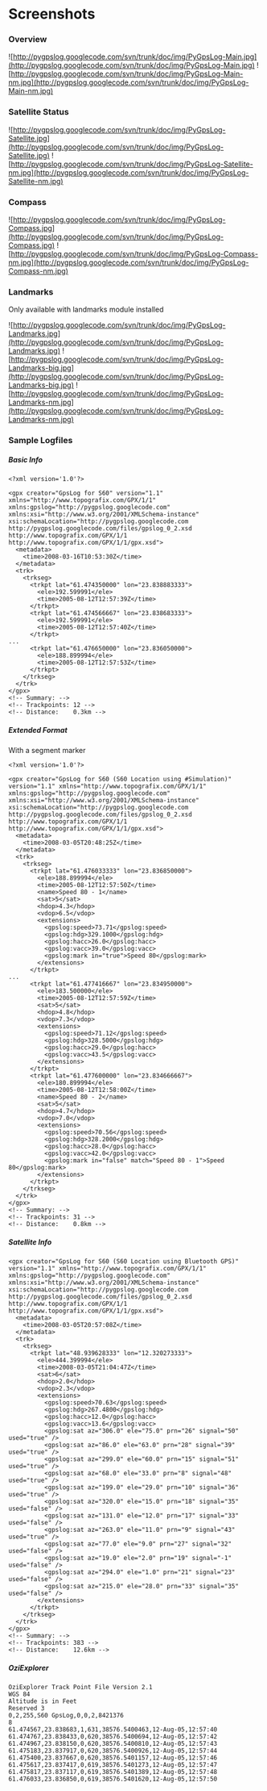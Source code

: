 # Screenshots #

### Overview ###
![http://pygpslog.googlecode.com/svn/trunk/doc/img/PyGpsLog-Main.jpg](http://pygpslog.googlecode.com/svn/trunk/doc/img/PyGpsLog-Main.jpg)
![http://pygpslog.googlecode.com/svn/trunk/doc/img/PyGpsLog-Main-nm.jpg](http://pygpslog.googlecode.com/svn/trunk/doc/img/PyGpsLog-Main-nm.jpg)

### Satellite Status ###
![http://pygpslog.googlecode.com/svn/trunk/doc/img/PyGpsLog-Satellite.jpg](http://pygpslog.googlecode.com/svn/trunk/doc/img/PyGpsLog-Satellite.jpg)
![http://pygpslog.googlecode.com/svn/trunk/doc/img/PyGpsLog-Satellite-nm.jpg](http://pygpslog.googlecode.com/svn/trunk/doc/img/PyGpsLog-Satellite-nm.jpg)

### Compass ###
![http://pygpslog.googlecode.com/svn/trunk/doc/img/PyGpsLog-Compass.jpg](http://pygpslog.googlecode.com/svn/trunk/doc/img/PyGpsLog-Compass.jpg)
![http://pygpslog.googlecode.com/svn/trunk/doc/img/PyGpsLog-Compass-nm.jpg](http://pygpslog.googlecode.com/svn/trunk/doc/img/PyGpsLog-Compass-nm.jpg)

### Landmarks ###
Only available with landmarks module installed

![http://pygpslog.googlecode.com/svn/trunk/doc/img/PyGpsLog-Landmarks.jpg](http://pygpslog.googlecode.com/svn/trunk/doc/img/PyGpsLog-Landmarks.jpg)
![http://pygpslog.googlecode.com/svn/trunk/doc/img/PyGpsLog-Landmarks-big.jpg](http://pygpslog.googlecode.com/svn/trunk/doc/img/PyGpsLog-Landmarks-big.jpg)
![http://pygpslog.googlecode.com/svn/trunk/doc/img/PyGpsLog-Landmarks-nm.jpg](http://pygpslog.googlecode.com/svn/trunk/doc/img/PyGpsLog-Landmarks-nm.jpg)

### Sample Logfiles ###

##### Basic Info #####
```
<?xml version='1.0'?>

<gpx creator="GpsLog for S60" version="1.1" xmlns="http://www.topografix.com/GPX/1/1" xmlns:gpslog="http://pygpslog.googlecode.com" xmlns:xsi="http://www.w3.org/2001/XMLSchema-instance" xsi:schemaLocation="http://pygpslog.googlecode.com http://pygpslog.googlecode.com/files/gpslog_0_2.xsd http://www.topografix.com/GPX/1/1 http://www.topografix.com/GPX/1/1/gpx.xsd">
  <metadata>
    <time>2008-03-16T10:53:30Z</time>
  </metadata>
  <trk>
    <trkseg>
      <trkpt lat="61.474350000" lon="23.838883333">
        <ele>192.599991</ele>
        <time>2005-08-12T12:57:39Z</time>
      </trkpt>
      <trkpt lat="61.474566667" lon="23.838683333">
        <ele>192.599991</ele>
        <time>2005-08-12T12:57:40Z</time>
      </trkpt>
...
      <trkpt lat="61.476650000" lon="23.836050000">
        <ele>188.899994</ele>
        <time>2005-08-12T12:57:53Z</time>
      </trkpt>
    </trkseg>
  </trk>
</gpx>
<!-- Summary: -->
<!-- Trackpoints: 12 -->
<!-- Distance:    0.3km -->
```

##### Extended Format #####
With a segment marker

```
<?xml version='1.0'?>

<gpx creator="GpsLog for S60 (S60 Location using #Simulation)" version="1.1" xmlns="http://www.topografix.com/GPX/1/1" xmlns:gpslog="http://pygpslog.googlecode.com" xmlns:xsi="http://www.w3.org/2001/XMLSchema-instance" xsi:schemaLocation="http://pygpslog.googlecode.com http://pygpslog.googlecode.com/files/gpslog_0_2.xsd http://www.topografix.com/GPX/1/1 http://www.topografix.com/GPX/1/1/gpx.xsd">
  <metadata>
    <time>2008-03-05T20:48:25Z</time>
  </metadata>
  <trk>
    <trkseg>
      <trkpt lat="61.476033333" lon="23.836850000">
        <ele>188.899994</ele>
        <time>2005-08-12T12:57:50Z</time>
        <name>Speed 80 - 1</name>
        <sat>5</sat>
        <hdop>4.3</hdop>
        <vdop>6.5</vdop>
        <extensions>
          <gpslog:speed>73.71</gpslog:speed>
          <gpslog:hdg>329.1000</gpslog:hdg>
          <gpslog:hacc>26.0</gpslog:hacc>
          <gpslog:vacc>39.0</gpslog:vacc>
          <gpslog:mark in="true">Speed 80</gpslog:mark>
        </extensions>
      </trkpt>
...
      <trkpt lat="61.477416667" lon="23.834950000">
        <ele>183.500000</ele>
        <time>2005-08-12T12:57:59Z</time>
        <sat>5</sat>
        <hdop>4.8</hdop>
        <vdop>7.3</vdop>
        <extensions>
          <gpslog:speed>71.12</gpslog:speed>
          <gpslog:hdg>328.5000</gpslog:hdg>
          <gpslog:hacc>29.0</gpslog:hacc>
          <gpslog:vacc>43.5</gpslog:vacc>
        </extensions>
      </trkpt>
      <trkpt lat="61.477600000" lon="23.834666667">
        <ele>180.899994</ele>
        <time>2005-08-12T12:58:00Z</time>
        <name>Speed 80 - 2</name>
        <sat>5</sat>
        <hdop>4.7</hdop>
        <vdop>7.0</vdop>
        <extensions>
          <gpslog:speed>70.56</gpslog:speed>
          <gpslog:hdg>328.2000</gpslog:hdg>
          <gpslog:hacc>28.0</gpslog:hacc>
          <gpslog:vacc>42.0</gpslog:vacc>
          <gpslog:mark in="false" match="Speed 80 - 1">Speed 80</gpslog:mark>
        </extensions>
      </trkpt>
    </trkseg>
  </trk>
</gpx>
<!-- Summary: -->
<!-- Trackpoints: 31 -->
<!-- Distance:    0.8km -->
```

##### Satellite Info #####

```
<gpx creator="GpsLog for S60 (S60 Location using Bluetooth GPS)" version="1.1" xmlns="http://www.topografix.com/GPX/1/1" xmlns:gpslog="http://pygpslog.googlecode.com" xmlns:xsi="http://www.w3.org/2001/XMLSchema-instance" xsi:schemaLocation="http://pygpslog.googlecode.com http://pygpslog.googlecode.com/files/gpslog_0_2.xsd http://www.topografix.com/GPX/1/1 http://www.topografix.com/GPX/1/1/gpx.xsd">
  <metadata>
    <time>2008-03-05T20:57:08Z</time>
  </metadata>
  <trk>
    <trkseg>
      <trkpt lat="48.939628333" lon="12.320273333">
        <ele>444.399994</ele>
        <time>2008-03-05T21:04:47Z</time>
        <sat>6</sat>
        <hdop>2.0</hdop>
        <vdop>2.3</vdop>
        <extensions>
          <gpslog:speed>70.63</gpslog:speed>
          <gpslog:hdg>267.4800</gpslog:hdg>
          <gpslog:hacc>12.0</gpslog:hacc>
          <gpslog:vacc>13.6</gpslog:vacc>
          <gpslog:sat az="306.0" ele="75.0" prn="26" signal="50" used="true" />
          <gpslog:sat az="86.0" ele="63.0" prn="28" signal="39" used="true" />
          <gpslog:sat az="299.0" ele="60.0" prn="15" signal="51" used="true" />
          <gpslog:sat az="68.0" ele="33.0" prn="8" signal="48" used="true" />
          <gpslog:sat az="199.0" ele="29.0" prn="10" signal="36" used="true" />
          <gpslog:sat az="320.0" ele="15.0" prn="18" signal="35" used="false" />
          <gpslog:sat az="131.0" ele="12.0" prn="17" signal="33" used="false" />
          <gpslog:sat az="263.0" ele="11.0" prn="9" signal="43" used="true" />
          <gpslog:sat az="77.0" ele="9.0" prn="27" signal="32" used="false" />
          <gpslog:sat az="19.0" ele="2.0" prn="19" signal="-1" used="false" />
          <gpslog:sat az="294.0" ele="1.0" prn="21" signal="23" used="false" />
          <gpslog:sat az="215.0" ele="28.0" prn="33" signal="35" used="false" />
        </extensions>
      </trkpt>
    </trkseg>
  </trk>
</gpx>
<!-- Summary: -->
<!-- Trackpoints: 383 -->
<!-- Distance:    12.6km -->
```

##### OziExplorer #####
```
OziExplorer Track Point File Version 2.1
WGS 84
Altitude is in Feet
Reserved 3
0,2,255,S60 GpsLog,0,0,2,8421376
8
61.474567,23.838683,1,631,38576.5400463,12-Aug-05,12:57:40
61.474767,23.838433,0,620,38576.5400694,12-Aug-05,12:57:42
61.474967,23.838150,0,620,38576.5400810,12-Aug-05,12:57:43
61.475183,23.837917,0,620,38576.5400926,12-Aug-05,12:57:44
61.475400,23.837667,0,620,38576.5401157,12-Aug-05,12:57:46
61.475617,23.837417,0,619,38576.5401273,12-Aug-05,12:57:47
61.475817,23.837117,0,619,38576.5401389,12-Aug-05,12:57:48
61.476033,23.836850,0,619,38576.5401620,12-Aug-05,12:57:50
```